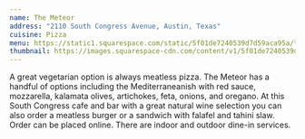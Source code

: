 ```yaml
---
name: The Meteor
address: "2110 South Congress Avenue, Austin, Texas"
cuisine: Pizza
menu: https://static1.squarespace.com/static/5f01de7240539d7d59aca95a/t/6464dcc1fc011466c515b526/1684331713749/TheMeteorMenu+05.16.23+Final.pdf
thumbnail: https://images.squarespace-cdn.com/content/v1/5f01de7240539d7d59aca95a/1604505165242-SH1589ZLV2QD14CBOTH1/MAV06419.jpg?format=2500w
---
```


A great vegetarian option is always meatless pizza. The Meteor has a handful of options including the Mediterraneanish with red sauce, mozzarella, kalamata olives, artichokes, feta, onions, and oregano. At this South Congress cafe and bar with a great natural wine selection you can also order a meatless burger or a sandwich with falafel and tahini slaw. Order can be placed online. There are indoor and outdoor dine-in services.
